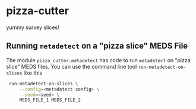 # pizza-cutter

yummy survey slices!

## Running `metadetect` on a "pizza slice" MEDS File

The module `pizza_cutter.metadetect` has code to run `metadetect`
on "pizza slice" MEDS files. You can use the command line tool
`run-metadetect-on-slices` like this

```bash
 run-metadetect-on-slices \
     --config=<metadetect config> \
     --seed=<seed> \
     MEDS_FILE_1 MEDS_FILE_2
```
